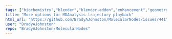 ```yaml
---
tags: ["biochemistry","blender","blender-addon","enhancement","geometry-nodes","help-wanted","molecular","molecular-dynamics","molecular-graphics","molecular-modeling","molecule","pdb","protein","protein-data-bank","protein-structure","protein-visualization","proteins","sciart","structural-biology","visualisation"]
title: "More options for MDAnalysis trajectory playback"
html_url: "https://github.com/BradyAJohnston/MolecularNodes/issues/441"
user: "BradyAJohnston"
repo: "BradyAJohnston/MolecularNodes"
---
```


